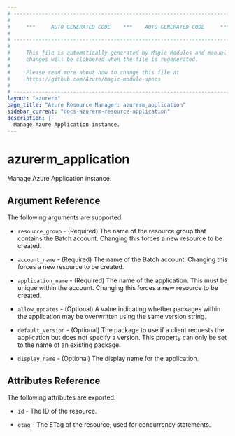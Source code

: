 ```yaml
---
# ----------------------------------------------------------------------------
#
#     ***     AUTO GENERATED CODE    ***    AUTO GENERATED CODE     ***
#
# ----------------------------------------------------------------------------
#
#     This file is automatically generated by Magic Modules and manual
#     changes will be clobbered when the file is regenerated.
#
#     Please read more about how to change this file at
#     https://github.com/Azure/magic-module-specs
#
# ----------------------------------------------------------------------------
layout: "azurerm"
page_title: "Azure Resource Manager: azurerm_application"
sidebar_current: "docs-azurerm-resource-application"
description: |-
  Manage Azure Application instance.
---
```


# azurerm_application

Manage Azure Application instance.


## Argument Reference

The following arguments are supported:

* `resource_group` - (Required) The name of the resource group that contains the Batch account. Changing this forces a new resource to be created.

* `account_name` - (Required) The name of the Batch account. Changing this forces a new resource to be created.

* `application_name` - (Required) The name of the application. This must be unique within the account. Changing this forces a new resource to be created.

* `allow_updates` - (Optional) A value indicating whether packages within the application may be overwritten using the same version string.

* `default_version` - (Optional) The package to use if a client requests the application but does not specify a version. This property can only be set to the name of an existing package.

* `display_name` - (Optional) The display name for the application.

## Attributes Reference

The following attributes are exported:

* `id` - The ID of the resource.

* `etag` - The ETag of the resource, used for concurrency statements.
